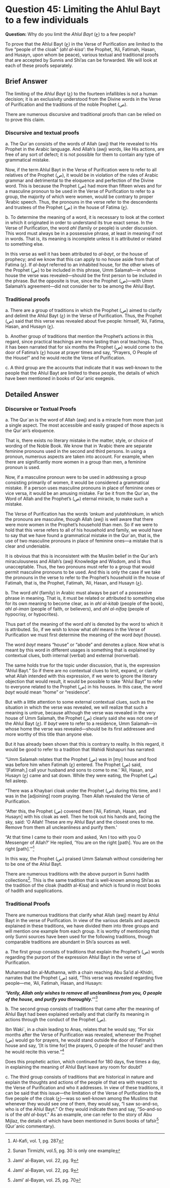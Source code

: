 Question 45: Limiting the Ahlul Bayt to a few individuals
=========================================================

**Question:** Why do you limit the *Ahlul Bayt* (ع) to a few people?

To prove that the Ahlul Bayt (ع) in the Verse of Purification are
limited to the five “people of the cloak” (*ahl al-kisa’*: the Prophet,
‘Ali, Fatimah, Hasan, and Husayn, upon whom be peace), various textual
and traditional proofs that are accepted by Sunnis and Shi’as can be
forwarded. We will look at each of these proofs separately.

Brief Answer
------------

The limiting of the *Ahlul Bayt* (ع) to the fourteen infallibles is not
a human decision; it is an exclusivity understood from the Divine words
in the Verse of Purification and the traditions of the noble Prophet
(ص).

There are numerous discursive and traditional proofs than can be relied
on to prove this claim.

### Discursive and textual proofs

a. The Qur\`an consists of the words of Allah (awj) that He revealed to
His Prophet in the Arabic language. And Allah’s (awj) words, like His
actions, are free of any sort of defect; it is not possible for them to
contain any type of grammatical mistake.

Now, if the term Ahlul Bayt in the Verse of Purification were to refer
to all relatives of the Prophet (ص), it would be in violation of the
rules of Arabic grammar and detrimental to the eloquence and perfection
of the Divine word. This is because the Prophet (ص) had more than
fifteen wives and for a masculine pronoun to be used in the Verse of
Purification to refer to a group, the majority of which were women,
would be contrary to proper ‘Arabic speech. Thus, the pronouns in the
verse refer to the descendents and trustees of the Prophet (ص) in the
house of Fatima (ع).

b. To determine the meaning of a word, it is necessary to look at the
context in which it originated in order to understand its true exact
sense. In the Verse of Purification, the word *ahl* (family or people)
is under discussion. This word must always be in a possessive phrase, at
least in meaning if not in words. That is, its meaning is incomplete
unless it is attributed or related to something else.

In this verse as well it has been attributed to *al-bayt*, or the house
of prophecy; and we know that this can apply to no house aside from that
of Fatima (ع). If *al-bayt* referred to an inhabited house, for the
other wives of the Prophet (ص) to be included in this phrase, Umm
Salamah—in whose house the verse was revealed—should be the first person
to be included in the phrase. But the opposite is true, since the
Prophet (ص)—with Umm Salamah’s agreement—did not consider her to be
among the Ahlul Bayt.

### Traditional proofs

a. There are a group of traditions in which the Prophet (ص) aimed to
clarify and delimit the Ahlul Bayt (ع) in the Verse of Purification.
Thus, the Prophet (ص) said that this verse was revealed about five
people: himself, ‘Ali, Fatima, Hasan, and Husayn (ع).

b. Another group of traditions that mention the Prophet’s actions in
this regard, since practical teachings are more lasting than oral
teachings. Thus, it has been narrated that for six months the Prophet
(ص) would come to the door of Fatima’s (ع) house at prayer times and
say, “Prayers, O People of the House!” and he would recite the Verse of
Purification.

c. A third group are the accounts that indicate that it was well-known
to the people that the Ahlul Bayt are limited to these people, the
details of which have been mentioned in books of Qur\`anic exegesis.

Detailed Answer
---------------

### Discursive or Textual Proofs

a. The Qur\`an is the word of Allah (awj) and is a miracle from more
than just a single aspect. The most accessible and easily grasped of
those aspects is the Qur\`an’s eloquence.

That is, there exists no literary mistake in the matter, style, or
choice of wording of the Noble Book. We know that in ‘Arabic there are
separate feminine pronouns used in the second and third persons. In
using a pronoun, numerous aspects are taken into account. For example,
when there are significantly more women in a group than men, a feminine
pronoun is used.

Now, if a masculine pronoun were to be used in addressing a group
consisting primarily of women, it would be considered a grammatical
mistake. If a person uses masculine pronouns in place of feminine ones
or vice versa, it would be an amusing mistake. Far be it from the
Qur\`an, the Word of Allah and the Prophet’s (ص) eternal miracle, to
make such a mistake.

The Verse of Purification has the words *‘ankum* and *yutahhirakum*, in
which the pronouns are masculine, though Allah (awj) is well aware that
there were more women in the Prophet’s household than men. So if we were
to hold that this verse refers to all of his household and family, we
would have to say that we have found a grammatical mistake in the
Qur\`an, that is, the use of two masculine pronouns in place of feminine
ones—a mistake that is clear and undeniable.

It is obvious that this is inconsistent with the Muslim belief in the
Qur\`an’s miraculousness and Allah’s (awj) Knowledge and Wisdom, and is
thus unacceptable. Thus, the two pronouns must refer to a group that
would permit masculine pronouns to be used. And this is only the case if
we take the pronouns in the verse to refer to the Prophet’s household in
the house of Fatimah, that is, the Prophet, Fatimah, ‘Ali, Hasan, and
Husayn (ع).

b. The word *ahl* (family) in Arabic must always be part of a possessive
phrase in meaning. That is, it must be related or attributed to
something else for its own meaning to become clear, as in *ahl al-kitab*
(people of the book), *ahl al-iman* (people of faith, or believers), and
*ahl al-nifaq* (people of hypocrisy, or hypocrites).

Thus part of the meaning of the word *ahl* is denoted by the word to
which it is attributed. So, if we wish to know what *ahl* means in the
Verse of Purification we must first determine the meaning of the word
*bayt* (house).

The word *bayt* means “house” or “abode” and denotes a place. Now what
is meant by this word in different usages is something that is explained
by contextual clues, both internal (verbal) and external (nonverbal).

The same holds true for the topic under discussion, that is, the
expression “Ahlul Bayt.” So if there are no contextual clues to limit,
expand, or clarify what Allah intended with this expression, if we were
to ignore the literary objection that would result, it would be possible
to take “Ahlul Bayt” to refer to everyone related to the Prophet (ص) in
his houses. In this case, the word *bayt* would mean “home” or
“residence”.

But with a little attention to some external contextual clues, such as
the situation in which the verse was revealed, we will realize that such
a meaning is untrue, because although the verse was revealed in the very
house of Umm Salamah, the Prophet (ص) clearly said she was not one of
the Ahlul Bayt (ع). If *bayt* were to refer to a residence, Umm
Salamah—in whose home the verse was revealed—should be its first
addressee and more worthy of this title than anyone else.

But it has already been shown that this is contrary to reality. In this
regard, it would be good to refer to a tradition that Wahidi Nishapuri
has narrated:

“Umm Salamah relates that the Prophet (ص) was in [my] house and food was
before him when Fatimah (ع) entered. The Prophet (ص) said, ‘[Fatimah,]
call your husband and sons to come to me.’ ‘Ali, Hasan, and Husayn (ع)
came and sat down. While they were eating, the Prophet (ص) fell asleep.

“There was a Khaybari cloak under the Prophet (ص) during this time, and
I was in the [adjoining] room praying. Then Allah revealed the Verse of
Purification.

“After this, the Prophet (ص) covered them [‘Ali, Fatimah, Hasan, and
Husayn] with his cloak as well. Then he took out his hands and, facing
the sky, said: ‘O Allah! These are my Ahlul Bayt and the closest ones to
me. Remove from them all uncleanliness and purify them.’

“At that time I came to their room and asked, ‘Am I too with you O
Messenger of Allah?’ He replied, ‘You are on the right [path]. You are
on the right [path].’”[^1]

In this way, the Prophet (ص) praised Umm Salamah without considering her
to be one of the Ahlul Bayt.

There are numerous traditions with the above purport in Sunni hadith
collections[^2]. This is the same tradition that is well-known among
Shi’as as the tradition of the cloak (hadith al-Kisa) and which is found
in most books of hadith and supplications.

### Traditional Proofs

There are numerous traditions that clarify what Allah (awj) meant by
Ahlul Bayt in the verse of Purification. In view of the various details
and aspects explained in these traditions, we have divided them into
three groups and will mention one example from each group. It is worthy
of mentioning that only Sunni sources have been used for the following
traditions, though comparable traditions are abundant in Shi’a sources
as well.

a. The first group consists of traditions that explain the Prophet’s (ص)
words regarding the purport of the expression Ahlul Bayt in the verse of
Purification.

Muhammad ibn al-Muthanna, with a chain reaching Abu Sa’id al-Khidri,
narrates that the Prophet (ص) said, “This verse was revealed regarding
five people—me, ‘Ali, Fatimah, Hasan, and Husayn:

***‘Verily, Allah*** ***only wishes to remove all uncleanliness from
you, O people of the house, and purify you thoroughly.’***”[^3]

b. The second group consists of traditions that came after the meaning
of Ahlul Bayt had been explained verbally and that clarify its meaning
in actions through the conduct of the Prophet (ص).

Ibn Waki\`, in a chain leading to Anas, relates that he would say, “For
six months after the Verse of Purification was revealed, whenever the
Prophet (ص) would go for prayers, he would stand outside the door of
Fatimah’s house and say, ‘[It is time for] the prayers, O people of the
house!’ and then he would recite this verse.”[^4]

Does this prophetic action, which continued for 180 days, five times a
day, in explaining the meaning of Ahlul Bayt leave any room for doubt?

c. The third group consists of traditions that are historical in nature
and explain the thoughts and actions of the people of that era with
respect to the Verse of Purification and who it addresses. In view of
these traditions, it can be said that this issue—the limitation of the
Verse of Purification to the five people of the cloak (ع)—was so
well-known among the Muslims that whenever they would see one of them,
they would say, “I saw so-and-so, who is of the Ahlul Bayt.” Or they
would indicate them and say, “So-and-so is of the *ahl al-bayt*.” As an
example, one can refer to the story of Abu Mijlaz, the details of which
have been mentioned in Sunni books of tafsir[^5] (Qur\`anic commentary).

[^1]: Al-Kafi, vol. 1, pg. 287

[^2]: Sunan Tirmizhi, vol.5, pg. 30 is only one example

[^3]: Jami’ al-Bayan, vol. 22, pg. 9

[^4]: Jami’ al-Bayan, vol. 22, pg. 9

[^5]: Jami’ al-Bayan, vol. 25, pg. 70


